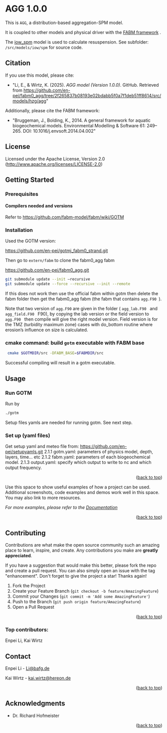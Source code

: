 # AGG 1.0.0

This is `AGG`, a distribution-based aggregation-SPM model. 

It is coupled to other models and physical driver with the [FABM framework](https://github.com/fabm-model/fabm/wiki) .

The [iow_spm](https://github.com/en-pei/fabm0_agg/tree/d770ff65ddb2882371e50d3a071b0a2067c3b0d3/src/models/iow/spm) model is used to calculate resuspension. See subfolder: `/src/models/iow/spm` for source code.

## Citation

If you use this model, please cite:
- "Li, E., & Wirtz, K. (2025). _AGG model (Version 1.0.0)_. GitHub. Retrieved from https://github.com/en-pei/fabm0_agg/tree/2f265837b08193e02bdabb5f0a7f1deb51ff8614/src/models/hzg/agg"


Additionally, please cite the FABM framework:
- "Bruggeman, J., Bolding, K., 2014. A general framework for aquatic biogeochemical models. Environmental Modelling & Software 61: 249–265. DOI: 10.1016/j.envsoft.2014.04.002"

## License
Licensed under the Apache License, Version 2.0
(http://www.apache.org/licenses/LICENSE-2.0)


<!-- GETTING STARTED -->
## Getting Started
### Prerequisites
#### Compilers needed and versions
Refer to https://github.com/fabm-model/fabm/wiki/GOTM


### Installation
Used the GOTM version:

https://github.com/en-pei/gotmj_fabm0_strand.git


Then go to `extern/fabm` to clone the fabm0_agg fabm

https://github.com/en-pei/fabm0_agg.git

   ```sh
git submodule update --init –recursive
git submodule update --force --recursive --init --remote
   ```

If this does not work then use the official fabm within gotm then delete the fabm folder then get the fabm0_agg fabm (the fabm that contains  `agg.F90 `).


Note that two version of `agg.F90` are given in the folder ( `agg_lab.F90 ` and  `agg_field.F90 ` F90), by copying the lab version or the field version to  `agg.F90 ` then compile will give the right model version. Field version is for the TMZ (turbidity maximum zone) cases with do_bottom routine where erosion’s influence on size is calculated.




### cmake command: build `gotm` executable with FABM base
   ```sh
    cmake $GOTMDIR/src -DFABM_BASE=$FABMDIR/src
   ```
Successful compiling will result in a gotm executable. 





<!-- USAGE EXAMPLES -->
## Usage

### Run GOTM
Run by 
   ```sh
   ./gotm
   ```
Setup files yamls are needed for running gotm. See next step.


### Set up (yaml files)

Get setup yaml and meteo file from: https://github.com/en-pei/setupyamls.git
2.1.1 gotm.yaml: parameters of physics model, depth, layers, time… etc
2.1.2 fabm.yaml: parameters of each biogeochemical model.
2.1.3 output.yaml: specify which output to write to nc and which output frequency.




<p align="right">(<a href="#readme-top">back to top</a>)</p>



Use this space to show useful examples of how a project can be used. Additional screenshots, code examples and demos work well in this space. You may also link to more resources.

_For more examples, please refer to the [Documentation](https://example.com)_

<p align="right">(<a href="#readme-top">back to top</a>)</p>

## Contributing

Contributions are what make the open source community such an amazing place to learn, inspire, and create. Any contributions you make are **greatly appreciated**.

If you have a suggestion that would make this better, please fork the repo and create a pull request. You can also simply open an issue with the tag "enhancement".
Don't forget to give the project a star! Thanks again!

1. Fork the Project
2. Create your Feature Branch (`git checkout -b feature/AmazingFeature`)
3. Commit your Changes (`git commit -m 'Add some AmazingFeature'`)
4. Push to the Branch (`git push origin feature/AmazingFeature`)
5. Open a Pull Request

<p align="right">(<a href="#readme-top">back to top</a>)</p>

### Top contributors:
Enpei Li, Kai Wirtz


<!-- CONTACT -->
## Contact

Enpei Li - Li@bafg.de

Kai Wirtz - kai.wirtz@hereon.de

<p align="right">(<a href="#readme-top">back to top</a>)</p>



<!-- ACKNOWLEDGMENTS -->
## Acknowledgments
<!--* [](Arne...)?-->
[comment]: # (tesetttest)
* Dr. Richard Hofmeister


<p align="right">(<a href="#readme-top">back to top</a>)</p>

